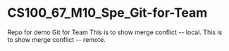 # CS100_67_M10_Spe_Git-for-Team
Repo for demo Git for Team
This is to show merge conflict -- local.
This is to show merge conflict -- remote.
